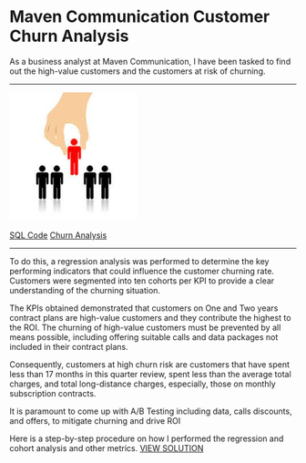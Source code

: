 # **Maven Communication Customer Churn Analysis** 

As a business analyst at Maven Communication, I have been tasked to find out the high-value customers and the customers at risk of churning. 

---
![image](https://github.com/olusolaolagunju/Customer-Churn-Analysis/blob/main/image/images.jpg)

[SQL Code](https://github.com/olusolaolagunju/Customer-Churn-Analysis/blob/main/Churnrate.sql)   [Churn Analysis]() 

---

To do this, a regression analysis was performed to determine the key performing indicators that could influence the customer churning rate. Customers were segmented into ten cohorts per KPI to provide a clear understanding of the churning situation.

The KPIs obtained demonstrated that customers on One and Two years contract plans are high-value customers and they contribute the highest to the ROI. The churning of high-value customers must be prevented by all means possible, including offering suitable calls and data packages not included in their contract plans.

Consequently, customers at high churn risk are customers that have spent less than 17 months in this quarter review, spent less than the average total charges, and total long-distance charges, especially, those on monthly subscription contracts. 

It is paramount to come up with A/B Testing including data, calls discounts, and offers, to  mitigate churning and drive ROI 

Here is a step-by-step procedure on how I performed the regression and cohort analysis and other metrics. [VIEW SOLUTION]()
